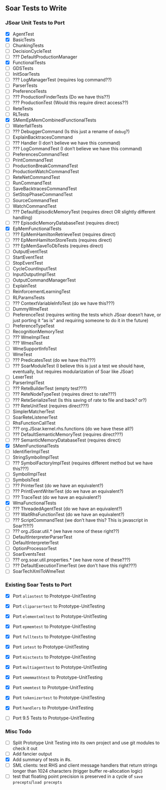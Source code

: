 ## Soar Tests to Write

### JSoar Unit Tests to Port

- [x] AgentTest
- [x] BasicTests
- [ ] ChunkingTests
- [ ] DecisionCycleTest
- [ ] ??? DefaultProductionManager
- [x] FunctionalTests
- [ ] GDSTests
- [ ] InitSoarTests
- [ ] ??? LogManagerTest (requires log command??)
- [ ] ParserTests
- [ ] PreferenceTests
- [ ] ??? ProductionFinderTests (Do we have this??)
- [ ] ??? ProductionTest (Would this require direct access??)
- [ ] ReteTests
- [ ] RLTests
- [x] SMemEpMemCombinedFunctionalTests
- [ ] WaterfallTests
- [ ] ??? DebuggerCommand (Is this just a rename of `debug`?)
- [ ] ExplainBacktracesCommand
- [ ] ??? Handler (I don’t believe we have this command)
- [ ] ??? LogCommandTest (I don’t believe we have this command)
- [ ] PreferencesCommandTest
- [ ] PrintCommandTest
- [ ] ProductionBreakCommandTest
- [ ] ProductionWatchCommandTest
- [ ] ReteNetCommandTest
- [ ] RunCommandTest
- [ ] SaveBacktracesCommandTest
- [ ] SetStopPhaseCommandTest
- [ ] SourceCommandTest
- [ ] WatchCommandTest
- [ ] ??? DefaultEpisodicMemoryTest (requires direct OR slightly different handling)
- [ ] ??? EpisodicMemoryDatabaseTest (requires direct)
- [x] EpMemFunctionalTests
- [ ] ??? EpMemHamiltonRetrieveTest (requires direct)
- [ ] ??? EpMemHamiltonStoreTests (requires direct)
- [ ] ??? EpMemSaveToDbTests (requires direct)
- [ ] OutputEventTest
- [ ] StartEventTest
- [ ] StopEventTest
- [ ] CycleCountInputTest
- [ ] InputOutputImplTest
- [ ] OutputCommandManagerTest
- [ ] ExplainTest
- [ ] ReinforcementLearningTest
- [ ] RLParamsTests
- [ ] ??? ContextVariableInfoTest (do we have this???)
- [ ] DummyWmeTest
- [ ] PreferenceTest (requires writing the tests which JSoar doesn’t have, or just porting it “as is” and requiring someone to do it in the future)
- [ ] PreferenceTypeTest
- [ ] RecognitionMemoryTest
- [ ] ??? WmeImplTest
- [ ] ??? WmesTest
- [ ] WmeSupportInfoTest
- [ ] WmeTest
- [ ] ??? PredicatesTest (do we have this???)
- [ ] ??? SoarModuleTest (I believe this is just a test we should have, eventually, but requires modularization of Soar like JSoar)
- [ ] LexerTest
- [ ] ParserImplTest
- [ ] ??? ReteBuilderTest (empty test???)
- [ ] ??? ReteNodeTypeTest (requires direct to rate???)
- [ ] ??? ReteSerializeTest (Is this saving of rate to file and back? or?)
- [ ] ??? ReteUnitTest (requires direct???)
- [ ] SimplerMatcherTest
- [ ] SoarReteListenerTest
- [ ] RhsFunctionCallTest
- [ ] ??? org.JSoar.kernel.rhs.functions (do we have these all?)
- [ ] ??? DefaultSemanticMemoryTest (requires direct???)
- [ ] ??? SemanticMemoryDatabaseTest (requires direct)
- [x] SMemFunctionalTests
- [ ] IdentifierImplTest
- [ ] StringSymbolImplTest
- [ ] ??? SymbolFactoryImplTest (requires different method but we have this???)
- [ ] SymbolImplTest
- [ ] SymbolsTest
- [ ] ??? PrinterTest (do we have an equivalent?)
- [ ] ??? PrintEventWriterTest (do we have an equivalent?)
- [ ] ??? TraceTest (do we have an equivalent?)
- [x] WmaFunctionalTests
- [ ] ??? ThreadedAgentTest (do we have an equivalent?)
- [ ] ??? WaitRhsFunctionTest (do we have an equivalent?)
- [ ] ??? ScriptCommandTest (we don’t have this? This is javascript in Soar?!?!?)
- [ ] ??? org.JSoar.util.* (we have none of these right??)
- [ ] DefaultInterpreterParserTest
- [ ] DefaultInterpreterTest
- [ ] OptionProcessorTest
- [ ] SoarEventsTest
- [ ] ??? org.soar.util.properties.* (we have none of these???)
- [ ] ??? DefaultExecutionTimerTest (we don’t have this right???)
- [ ] SoarTechXmlToWmeTest

### Existing Soar Tests to Port

- [x] Port `aliastest` to Prototype-UnitTesting
- [x] Port `cliparsertest` to Prototype-UnitTesting
- [x] Port `elementxmltest` to Prototype-UnitTesting
- [x] Port `epmemtest` to Prototype-UnitTesting
- [x] Port `fulltests` to Prototype-UnitTesting
- [x] Port `iotest` to Prototype-UnitTesting
- [x] Port `misctests` to Prototype-UnitTesting
- [x] Port `multiagenttest` to Prototype-UnitTesting
- [x] Port `smemmathtest` to Prototype-UnitTesting
- [x] Port `smemtest` to Prototype-UnitTesting
- [x] Port `tokenizertest` to Prototype-UnitTesting
- [x] Port `handlers` to Prototype-UnitTesting

- [ ] Port 9.5 Tests to Prototype-UnitTesting

### Misc Todo

- [ ] Split Prototype Unit Testing into its own project and use git modules to check it out
- [ ] Add fancier output
- [x] Add summary of tests in #s.
- [ ] SML clients: test RHS and client message handlers that return strings longer than 1024 characters (trigger buffer re-allocation logic)
- [ ] test that floating point precision is preserved in a cycle of `save precepts`/`load precepts`
